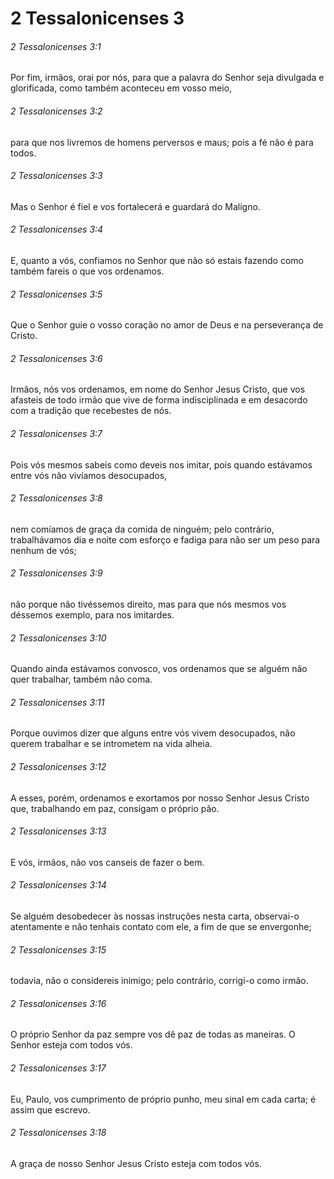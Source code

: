 # 2 Tessalonicenses 3

###### 2 Tessalonicenses 3:1

Por fim, irmãos, orai por nós, para que a palavra do Senhor seja divulgada e glorificada, como também aconteceu em vosso meio,

###### 2 Tessalonicenses 3:2

para que nos livremos de homens perversos e maus; pois a fé não é para todos.

###### 2 Tessalonicenses 3:3

Mas o Senhor é fiel e vos fortalecerá e guardará do Maligno.

###### 2 Tessalonicenses 3:4

E, quanto a vós, confiamos no Senhor que não só estais fazendo como também fareis o que vos ordenamos.

###### 2 Tessalonicenses 3:5

Que o Senhor guie o vosso coração no amor de Deus e na perseverança de Cristo.

###### 2 Tessalonicenses 3:6

Irmãos, nós vos ordenamos, em nome do Senhor Jesus Cristo, que vos afasteis de todo irmão que vive de forma indisciplinada e em desacordo com a tradição que recebestes de nós.

###### 2 Tessalonicenses 3:7

Pois vós mesmos sabeis como deveis nos imitar, pois quando estávamos entre vós não vivíamos desocupados,

###### 2 Tessalonicenses 3:8

nem comíamos de graça da comida de ninguém; pelo contrário, trabalhávamos dia e noite com esforço e fadiga para não ser um peso para nenhum de vós;

###### 2 Tessalonicenses 3:9

não porque não tivéssemos direito, mas para que nós mesmos vos déssemos exemplo, para nos imitardes.

###### 2 Tessalonicenses 3:10

Quando ainda estávamos convosco, vos ordenamos que se alguém não quer trabalhar, também não coma.

###### 2 Tessalonicenses 3:11

Porque ouvimos dizer que alguns entre vós vivem desocupados, não querem trabalhar e se intrometem na vida alheia.

###### 2 Tessalonicenses 3:12

A esses, porém, ordenamos e exortamos por nosso Senhor Jesus Cristo que, trabalhando em paz, consigam o próprio pão.

###### 2 Tessalonicenses 3:13

E vós, irmãos, não vos canseis de fazer o bem.

###### 2 Tessalonicenses 3:14

Se alguém desobedecer às nossas instruções nesta carta, observai-o atentamente e não tenhais contato com ele, a fim de que se envergonhe;

###### 2 Tessalonicenses 3:15

todavia, não o considereis inimigo; pelo contrário, corrigi-o como irmão.

###### 2 Tessalonicenses 3:16

O próprio Senhor da paz sempre vos dê paz de todas as maneiras. O Senhor esteja com todos vós.

###### 2 Tessalonicenses 3:17

Eu, Paulo, vos cumprimento de próprio punho, meu sinal em cada carta; é assim que escrevo.

###### 2 Tessalonicenses 3:18

A graça de nosso Senhor Jesus Cristo esteja com todos vós.

